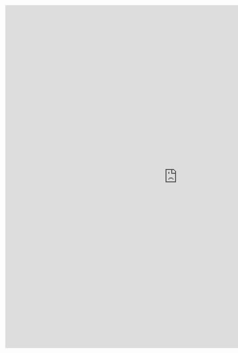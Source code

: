 <iframe src="https://lamastex.github.io/spark-gdelt-examples/notebooks/ScaDaMaLe/2022_02b_GDELT_scraping_Swedish_articles.html" width="1080" height="1080" frameborder="0"></iframe>
